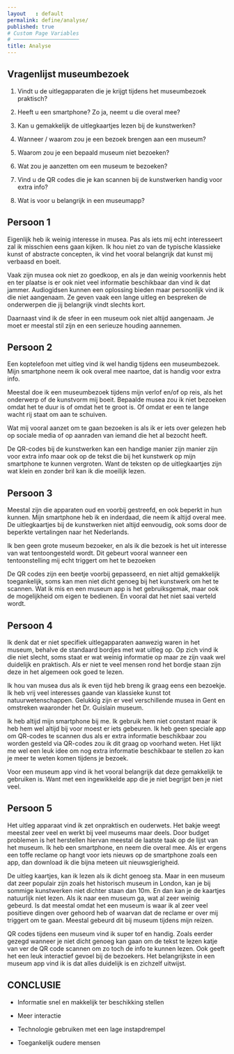 ```yaml
---
layout   : default
permalink: define/analyse/
published: true
# Custom Page Variables
# ─────────────────────
title: Analyse
---
```

## Vragenlijst museumbezoek

1. Vindt u de uitlegapparaten die je krijgt tijdens het museumbezoek praktisch?

2. Heeft u een smartphone? Zo ja, neemt u die overal mee?

3. Kan u gemakkelijk de uitlegkaartjes lezen bij de kunstwerken?

4. Wanneer / waarom zou je een bezoek brengen aan een museum?

5. Waarom zou je een bepaald museum niet bezoeken?

6. Wat zou je aanzetten om een museum te bezoeken?

7. Vind u de QR codes die je kan scannen bij de kunstwerken handig voor extra info?

8. Wat is voor u belangrijk in een museumapp?

## Persoon 1

Eigenlijk heb ik weinig interesse in musea. Pas als iets mij echt interesseert zal ik misschien eens gaan kijken. Ik hou niet zo van de typische klassieke kunst of abstracte concepten, ik vind het vooral belangrijk dat kunst mij verbaasd en boeit.

Vaak zijn musea ook niet zo goedkoop, en als je dan weinig voorkennis hebt en ter plaatse is er ook niet veel informatie beschikbaar dan vind ik dat jammer. Audiogidsen kunnen een oplossing bieden maar persoonlijk vind ik die niet aangenaam. Ze geven vaak een lange uitleg en bespreken de onderwerpen die jij belangrijk vindt slechts kort.

Daarnaast vind ik de sfeer in een museum ook niet altijd aangenaam. Je moet er meestal stil zijn en een serieuze houding aannemen.

## Persoon 2

Een koptelefoon met uitleg vind ik wel handig tijdens een museumbezoek. Mijn smartphone neem ik ook overal mee naartoe, dat is handig voor extra info.

Meestal doe ik een museumbezoek tijdens mijn verlof en/of op reis, als het onderwerp of de kunstvorm mij boeit. Bepaalde musea zou ik niet bezoeken omdat het te duur is of omdat het te groot is. Of omdat er een te lange wacht rij staat om aan te schuiven.

Wat mij vooral aanzet om te gaan bezoeken is als ik er iets over gelezen heb op sociale media of op aanraden van iemand die het al bezocht heeft.

De QR-codes bij de kunstwerken kan een handige manier zijn manier zijn voor extra info maar ook op de tekst die bij het kunstwerk op mijn smartphone te kunnen vergroten. Want de teksten op de uitlegkaartjes zijn wat klein en zonder bril kan ik die moeilijk lezen.

## Persoon 3

Meestal zijn die apparaten oud en voorbij gestreefd, en ook beperkt in hun kunnen. Mijn smartphone heb ik en inderdaad, die neem ik altijd overal mee. De uitlegkaartjes bij de kunstwerken niet altijd eenvoudig, ook soms door de beperkte vertalingen naar het Nederlands.

Ik ben geen grote museum bezoeker, en als ik die bezoek is het uit interesse van wat tentoongesteld wordt. Dit gebeurt vooral wanneer een tentoonstelling mij echt triggert om het te bezoeken

De QR codes zijn een beetje voorbij gepasseerd, en niet altijd gemakkelijk toegankelijk, soms kan men niet dicht genoeg bij het kunstwerk om het te scannen. Wat ik mis en een museum app is het gebruiksgemak, maar ook de mogelijkheid om eigen te bedienen. En vooral dat het niet saai verteld wordt.

## Persoon 4

Ik denk dat er niet specifiek uitlegapparaten aanwezig waren in het museum, behalve de standaard bordjes met wat uitleg op. Op zich vind ik die niet slecht, soms staat er wat weinig informatie op maar ze zijn vaak wel duidelijk en praktisch. Als er niet te veel mensen rond het bordje staan zijn deze in het algemeen ook goed te lezen.

Ik hou van musea dus als ik even tijd heb breng ik graag eens een bezoekje. Ik heb vrij veel interesses gaande van klassieke kunst tot natuurwetenschappen. Gelukkig zijn er veel verschillende musea in Gent en omstreken waaronder het Dr. Guislain museum.

Ik heb altijd mijn smartphone bij me. Ik gebruik hem niet constant maar ik heb hem wel altijd bij voor moest er iets gebeuren. Ik heb geen speciale app om QR-codes te scannen dus als er extra informatie beschikbaar zou worden gesteld via QR-codes zou ik dit graag op voorhand weten. Het lijkt me wel een leuk idee om nog extra informatie beschikbaar te stellen zo kan je meer te weten komen tijdens je bezoek.

Voor een museum app vind ik het vooral belangrijk dat deze gemakkelijk te gebruiken is. Want met een ingewikkelde app die je niet begrijpt ben je niet veel. 

## Persoon 5

Het uitleg apparaat vind ik zet onpraktisch en ouderwets. Het bakje weegt meestal zeer veel en werkt bij veel museums maar deels. Door budget problemen is het herstellen hiervan meestal de laatste taak op de lijst van het museum. Ik heb een smartphone, en neem die overal mee. Als er ergens een toffe reclame op hangt voor iets nieuws op de smartphone zoals een app, dan download ik die bijna meteen uit nieuwsgierigheid. 

De uitleg kaartjes, kan ik lezen als ik dicht genoeg sta. Maar in een museum dat zeer populair zijn zoals het historisch museum in London, kan je bij sommige kunstwerken niet dichter staan dan 10m. En dan kan je de kaartjes natuurlijk niet lezen. Als ik naar een museum ga, wat al zeer weinig gebeurd. Is dat meestal omdat het een museum is waar ik al zeer veel positieve dingen over gehoord heb of waarvan dat de reclame er over mij triggert om te gaan. Meestal gebeurd dit bij museum tijdens mijn reizen. 

QR codes tijdens een museum vind ik super tof en handig. Zoals eerder gezegd wanneer je niet dicht genoeg kan gaan om de tekst te lezen katje van ver de QR code scannen om zo toch de info te kunnen lezen. Ook geeft het een leuk interactief gevoel bij de bezoekers. Het belangrijkste in een museum app vind ik is dat alles duidelijk is en zichzelf uitwijst. 

## CONCLUSIE

* Informatie snel en makkelijk ter beschikking stellen

* Meer interactie

* Technologie gebruiken met een lage instapdrempel

* Toegankelijk oudere mensen